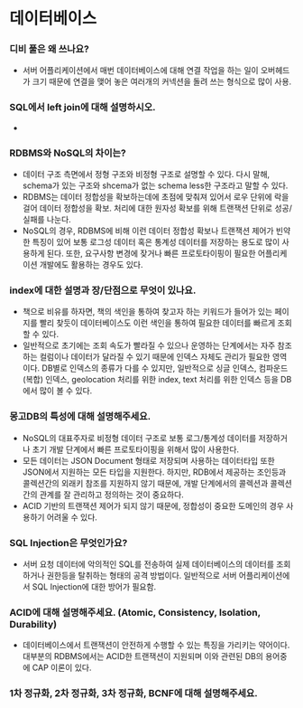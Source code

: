 
# 데이터베이스


### 디비 풀은 왜 쓰나요?
- 서버 어플리케이션에서 매번 데이터베이스에 대해 연결 작업을 하는 일이 오버헤드가 크기 때문에 연결을 맺어 놓은 여러개의 커넥션을 돌려 쓰는 형식으로 많이 사용.

### SQL에서 left join에 대해 설명하시오.
- 

### RDBMS와 NoSQL의 차이는?
- 데이터 구조 측면에서 정형 구조와 비정형 구조로 설명할 수 있다. 다시 말해, schema가 있는 구조와 shcema가 없는 schema less한 구조라고 말할 수 있다.
- RDBMS는 데이터 정합성을 확보하는데에 초점에 맞춰져 있어서 로우 단위에 락을 걸어 데이터 정합성을 확보. 처리에 대한 원자성 확보를 위해 트랜잭션 단위로 성공/실패를 나눈다.
- NoSQL의 경우, RDBMS에 비해 이런 데이터 정합성 확보나 트랜잭션 제어가 빈약한 특징이 있어 보통 로그성 데이터 혹은 통계성 데이터를 저장하는 용도로 많이 사용하게 된다. 또한, 요구사항 변경에 잦거나 빠른 프로토타이핑이 필요한 어플리케이션 개발에도 활용하는 경우도 있다. 

### index에 대한 설명과 장/단점으로 무엇이 있나요.
- 책으로 비유를 하자면, 책의 색인을 통하여 찾고자 하는 키워드가 들어가 있는 페이지를 빨리 찾듯이 데이터베이스도 이런 색인을 통하여 필요한 데이터를 빠르게 조회 할 수 있다. 
- 일반적으로 초기에는 조회 속도가 빨라질 수 있으나 운영하는 단계에서는 자주 참조하는 컬럼이나 데이터가 달라질 수 있기 때문에 인덱스 자체도 관리가 필요한 영역이다. DB별로 인덱스의 종류가 다를 수 있지만, 일반적으로 싱글 인덱스, 컴파운드(복합) 인덱스, geolocation 처리를 위한 index, text 처리를 위한 인덱스 등을 DB에서 많이 볼 수 있다.

### 몽고DB의 특성에 대해 설명해주세요.
- NoSQL의 대표주자로 비정형 데이터 구조로 보통 로그/통계성 데이터를 저장하거나 초기 개발 단계에서 빠른 프로토타이핑을 위해서 많이 사용한다.
- 모든 데이터는 JSON Document 형태로 저장되며 사용하는 데이터타입 또한 JSON에서 지원하는 모든 타입을 지원한다. 하지만, RDB에서 제공하는 조인등과 콜렉션간의 외래키 참조를 지원하지 않기 때문에, 개발 단계에서의 콜렉션과 콜렉션간의 관계를 잘 관리하고 정의하는 것이 중요하다.
- ACID 기반의 트랜잭션 제어가 되지 않기 때문에, 정합성이 중요한 도메인의 경우 사용하기 어려울 수 있다.

### SQL Injection은 무엇인가요? 
- 서버 요청 데이터에 악의적인 SQL를 전송하여 실제 데이터베이스의 데이터를 조회하거나 권한등을 탈취하는 형태의 공격 방법이다. 일반적으로 서버 어플리케이션에서 SQL Injection에 대한 방어가 필요함.

### ACID에 대해 설명해주세요. (Atomic, Consistency, Isolation, Durability)
- 데이터베이스에서 트랜잭션이 안전하게 수행할 수 있는 특징을 가리키는 약어이다. 대부분의 RDBMS에서는 ACID한 트랜잭션이 지원되며 이와 관련된 DB의 용어중에 CAP 이론이 있다. 

### 1차 정규화, 2차 정규화, 3차 정규화, BCNF에 대해 설명해주세요.